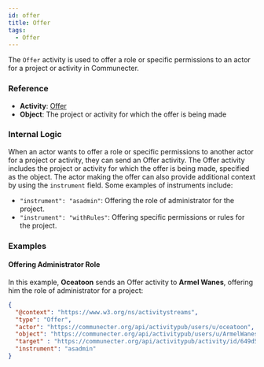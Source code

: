 ```yaml
---
id: offer
title: Offer
tags:
  - Offer
---
```


The `Offer` activity is used to offer a role or specific permissions to an actor for a project or activity in Communecter.

### Reference

- **Activity**: [Offer](https://www.w3.org/TR/activitypub/#offer-activity-outbox)
- **Object**: The project or activity for which the offer is being made

### Internal Logic

When an actor wants to offer a role or specific permissions to another actor for a project or activity, they can send an Offer activity. The Offer activity includes the project or activity for which the offer is being made, specified as the object. The actor making the offer can also provide additional context by using the `instrument` field. Some examples of instruments include:

- `"instrument": "asadmin"`: Offering the role of administrator for the project.
- `"instrument": "withRules"`: Offering specific permissions or rules for the project.

### Examples

#### Offering Administrator Role

In this example, **Oceatoon** sends an Offer activity to **Armel Wanes**, offering him the role of administrator for a project:

```json
{
  "@context": "https://www.w3.org/ns/activitystreams",
  "type": "Offer",
  "actor": "https://communecter.org/api/activitypub/users/u/oceatoon",
  "object": "https://communecter.org/api/activitypub/users/u/ArmelWanes",
  "target" : "https://communecter.org/api/activitypub/activity/id/649d514eba30c",
  "instrument": "asadmin"
}

```
